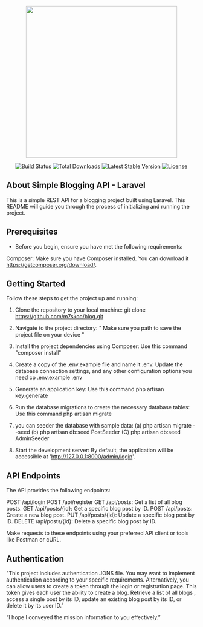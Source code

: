 <p align="center"><a href="https://laravel.com" target="_blank"><img src="https://raw.githubusercontent.com/laravel/art/master/logo-lockup/5%20SVG/2%20CMYK/1%20Full%20Color/laravel-logolockup-cmyk-red.svg" width="400"></a></p>

<p align="center">
<a href="https://travis-ci.org/laravel/framework"><img src="https://travis-ci.org/laravel/framework.svg" alt="Build Status"></a>
<a href="https://packagist.org/packages/laravel/framework"><img src="https://img.shields.io/packagist/dt/laravel/framework" alt="Total Downloads"></a>
<a href="https://packagist.org/packages/laravel/framework"><img src="https://img.shields.io/packagist/v/laravel/framework" alt="Latest Stable Version"></a>
<a href="https://packagist.org/packages/laravel/framework"><img src="https://img.shields.io/packagist/l/laravel/framework" alt="License"></a>
</p>

## About Simple Blogging API - Laravel

This is a simple REST API for a blogging project built using Laravel. This README will guide you through the process of initializing and running the project.

## Prerequisites
- Before you begin, ensure you have met the following requirements:

Composer: Make sure you have Composer installed. You can download it https://getcomposer.org/download/.

## Getting Started
Follow these steps to get the project up and running:

1. Clone the repository to your local machine:
   git clone https://github.com/m7skoo/blog.git

2. Navigate to the project directory:
 " Make sure you path to save the project file on your device " 

3. Install the project dependencies using Composer:
   Use this command  "composer install"

4. Create a copy of the .env.example file and name it .env. Update the database connection settings, and any other configuration options you need
   cp .env.example .env

5. Generate an application key:
   Use this command  php artisan key:generate

6. Run the database migrations to create the necessary database tables:
  Use this command  php artisan migrate

7.  you can seeder the database with sample data:
    (a) php artisan migrate --seed
    (b) php artisan db:seed PostSeeder
    (C) php artisan db:seed AdminSeeder

8. Start the development server: By default, the application will be accessible at 'http://127.0.0.1:8000/admin/login'.


## API Endpoints
The API provides the following endpoints:

POST /api/login
POST /api/register
GET /api/posts: Get a list of all blog posts.
GET /api/posts/{id}: Get a specific blog post by ID.
POST /api/posts: Create a new blog post.
PUT /api/posts/{id}: Update a specific blog post by ID.
DELETE /api/posts/{id}: Delete a specific blog post by ID.

Make requests to these endpoints using your preferred API client or tools like Postman or cURL.

## Authentication
  "This project includes authentication JONS file. You may want to implement authentication according to your specific requirements. Alternatively, you can allow users to create a token through the login or registration page. This token gives each user the ability to create a blog. Retrieve a list of all blogs , access a single post by its ID, update an existing blog post by its ID, or delete it by its user ID.”

 
 
 “I hope I conveyed the mission information to you effectively.”


